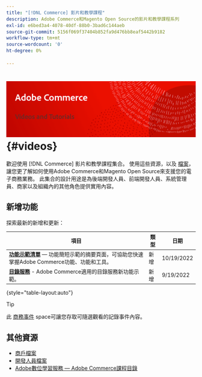 ```yaml
---
title: "[!DNL Commerce] 影片和教學課程"
description: Adobe Commerce和Magento Open Source的影片和教學課程系列
exl-id: e6bed3a4-4078-40df-88b0-3bad6c144aeb
source-git-commit: 5156f069f37404b852fa9d476bb8eaf5442b9182
workflow-type: tm+mt
source-wordcount: '0'
ht-degree: 0%

---
```


# <!-- use banner as heading -->![商務影片和教學課程](../assets/banner-videos-home.png) {#videos}

歡迎使用 [!DNL Commerce] 影片和教學課程集合。 使用這些資源，以及 [檔案](https://experienceleague.adobe.com/docs/commerce.html)，讓您更了解如何使用Adobe Commerce和Magento Open Source來支援您的電子商務業務。 此集合的設計用途是為後端開發人員、前端開發人員、系統管理員、商家以及組織內的其他角色提供實用內容。

<div id="whats-new-section">

## 新增功能

探索最新的新增和更新：

| 項目 | 類型 | 日期 |
| ---- | ---- | ---- |
| **[功能示範清單](feature-demos.md)**  — 功能簡短示範的摘要頁面，可協助您快速掌握Adobe Commerce功能、功能和工具。 | 新增 | 10/19/2022 |
| **[目錄服務](./merchant/catalog-service.md)** - Adobe Commerce適用的目錄服務新功能示範。 | 新增 | 9/19/2022 |

{style=&quot;table-layout:auto&quot;}

</div>

<div id="recs-overview-body-1"></div>
<div id="recs-overview-body-2"></div>
<div id="recs-overview-body-3"></div>
<div id="recs-overview-body-4"></div>
<div id="recs-overview-body-5"></div>
<div id="recs-overview-body-6"></div>

>[!TIP]
>
>此 [商務事件](https://experienceleague.adobe.com/docs/commerce-events/events/overview.html) space可讓您存取可隨選觀看的記錄事件內容。

## 其他資源

- [商戶檔案](https://experienceleague.adobe.com/docs/commerce-admin/user-guides/home.html)
- [開發人員檔案](https://devdocs.magento.com/)
- [Adobe數位學習服務 — Adobe Commerce課程目錄](https://learning.adobe.com/catalog.html?solution=Adobe%20Commerce)
